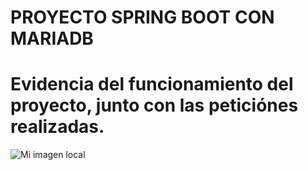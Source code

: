 # PROYECTO SPRING BOOT CON MARIADB

# Evidencia del funcionamiento del proyecto, junto con las peticiónes realizadas.

![Mi imagen local](img/"1.PNG")
